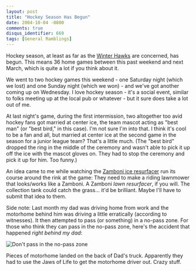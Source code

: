 ```yaml
---
layout: post
title: "Hockey Season Has Begun"
date: 2004-10-04 -0800
comments: true
disqus_identifier: 669
tags: [General Ramblings]
---
```

Hockey season, at least as far as the [Winter
Hawks](http://www.winterhawks.com) are concerned, has begun. This means
36 home games between this past weekend and next March, which is quite a
lot if you think about it.
 
 We went to two hockey games this weekend - one Saturday night (which we
lost) and one Sunday night (which we won) - and we've got another coming
up on Wednesday. I love hockey season - it's a social event, similar to
folks meeting up at the local pub or whatever - but it sure does take a
lot out of me.
 
 At last night's game, during the first intermission, two altogether too
avid hockey fans got married at center ice, the team mascot acting as
"best man" (or "best bird," in this case). I'm not sure I'm into that. I
think it's cool to be a fan and all, but married at center ice at the
second game in the season for a junior league team? That's a little
much. (The "best bird" dropped the ring in the middle of the ceremony
and wasn't able to pick it up off the ice with the mascot gloves on.
They had to stop the ceremony and pick it up for him. Too funny.)
 
 An idea came to me while watching the [Zamboni ice
resurfacer](http://www.zamboni.com) run its course around the rink at
the game: They need to make a riding lawnmower that looks/works like a
Zamboni. A Zamboni *lawn resurfacer*, if you will. The collection tank
could catch the grass... it'd be brilliant. Maybe I'll have to submit
that idea to them.
 
 Side note: Last month my dad was driving home from work and the
motorhome behind him was driving a little erratically (according to
witnesses). It then attempted to pass (or something) in a no-pass zone.
For those who think they can pass in the no-pass zone, here's the
accident that happened *right behind my dad*:
 
 ![Don't pass in the no-pass
zone](https://hyqi8g.blu.livefilestore.com/y2pFfMpD2xeKJgW0W5M83bZfLvqOvU9Prnz655dbz8vn9a0v0hByhFWtbV74_0H62RdJfwcLbGVsbFKfZDsUAsSjuF1WHKWEAPnMzLZqRAztmA/20041004accident.jpg?psid=1)
 
 Pieces of motorhome landed on the back of Dad's truck. Apparently they
had to use the Jaws of Life to get the motorhome driver out. Crazy
stuff.
